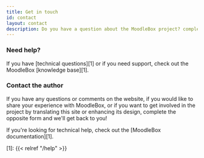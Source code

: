 ```yaml
---
title: Get in touch
id: contact
layout: contact
description: Do you have a question about the MoodleBox project? complete the form and we'll get back to you
---
```


### Need help?

If you have [technical questions][1] or if you need support, check out the MoodleBox [knowledge base][1].

### Contact the author

If you have any questions or comments on the website, if you would like to share your experience with MoodleBox, or if you want to get involved in the project by translating this site or enhancing its design, complete the opposite form and we'll get back to you!

If you're looking for technical help, check out the [MoodleBox documentation][1].

 [1]: {{< relref "/help" >}}
